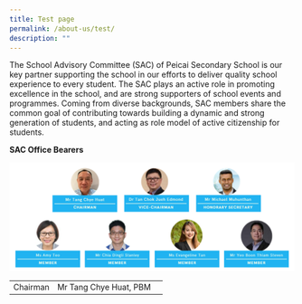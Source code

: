 ```yaml
---
title: Test page
permalink: /about-us/test/
description: ""
---
```

The School Advisory Committee (SAC) of Peicai Secondary School is our key partner supporting the school in our efforts to deliver quality school experience to every student. The SAC plays an active role in promoting excellence in the school, and are strong supporters of school events and programmes. Coming from diverse backgrounds, SAC members share the common goal of contributing towards building a dynamic and strong generation of students, and acting as role model of active citizenship for students.

**SAC Office Bearers**

![](/images/sac1.png)



|  |  |  |
| -------- | -------- | -------- |
|Chairman     | Mr Tang Chye Huat, PBM    |   |


